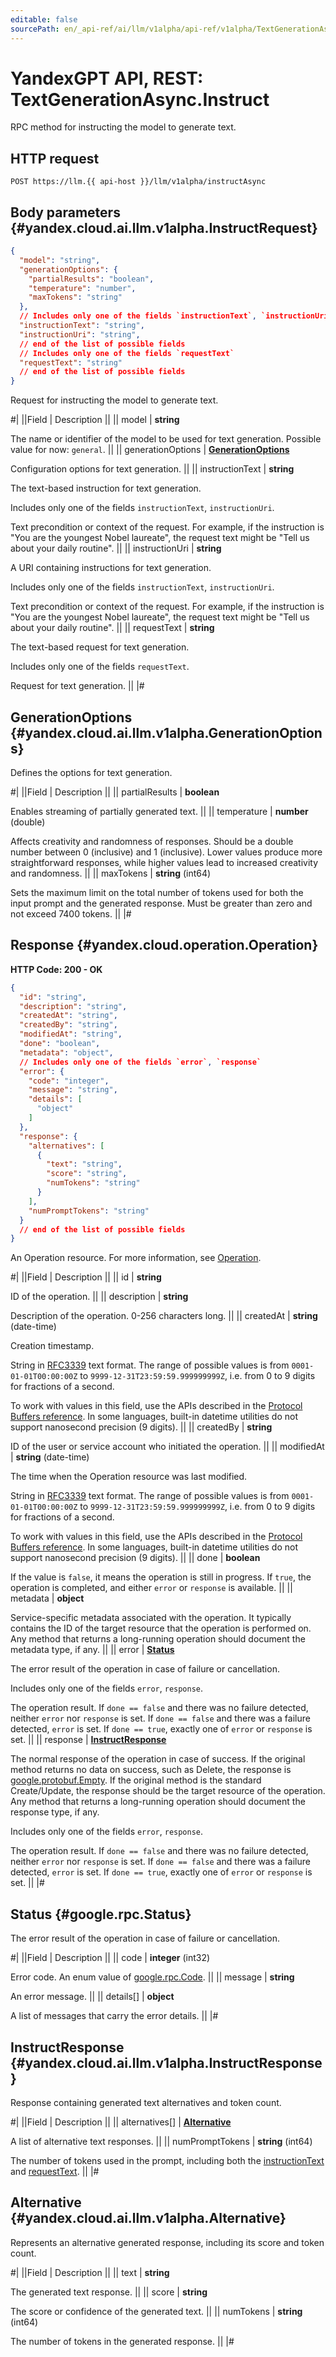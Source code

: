 ```yaml
---
editable: false
sourcePath: en/_api-ref/ai/llm/v1alpha/api-ref/v1alpha/TextGenerationAsync/instruct.md
---
```


# YandexGPT API, REST: TextGenerationAsync.Instruct

RPC method for instructing the model to generate text.

## HTTP request

```
POST https://llm.{{ api-host }}/llm/v1alpha/instructAsync
```

## Body parameters {#yandex.cloud.ai.llm.v1alpha.InstructRequest}

```json
{
  "model": "string",
  "generationOptions": {
    "partialResults": "boolean",
    "temperature": "number",
    "maxTokens": "string"
  },
  // Includes only one of the fields `instructionText`, `instructionUri`
  "instructionText": "string",
  "instructionUri": "string",
  // end of the list of possible fields
  // Includes only one of the fields `requestText`
  "requestText": "string"
  // end of the list of possible fields
}
```

Request for instructing the model to generate text.

#|
||Field | Description ||
|| model | **string**

The name or identifier of the model to be used for text generation.
Possible value for now: `general`. ||
|| generationOptions | **[GenerationOptions](#yandex.cloud.ai.llm.v1alpha.GenerationOptions)**

Configuration options for text generation. ||
|| instructionText | **string**

The text-based instruction for text generation.

Includes only one of the fields `instructionText`, `instructionUri`.

Text precondition or context of the request.
For example, if the instruction is "You are the youngest Nobel laureate",
the request text might be "Tell us about your daily routine". ||
|| instructionUri | **string**

A URI containing instructions for text generation.

Includes only one of the fields `instructionText`, `instructionUri`.

Text precondition or context of the request.
For example, if the instruction is "You are the youngest Nobel laureate",
the request text might be "Tell us about your daily routine". ||
|| requestText | **string**

The text-based request for text generation.

Includes only one of the fields `requestText`.

Request for text generation. ||
|#

## GenerationOptions {#yandex.cloud.ai.llm.v1alpha.GenerationOptions}

Defines the options for text generation.

#|
||Field | Description ||
|| partialResults | **boolean**

Enables streaming of partially generated text. ||
|| temperature | **number** (double)

Affects creativity and randomness of responses. Should be a double number between 0 (inclusive) and 1 (inclusive).
Lower values produce more straightforward responses, while higher values lead to increased creativity and randomness. ||
|| maxTokens | **string** (int64)

Sets the maximum limit on the total number of tokens used for both the input prompt and the generated response.
Must be greater than zero and not exceed 7400 tokens. ||
|#

## Response {#yandex.cloud.operation.Operation}

**HTTP Code: 200 - OK**

```json
{
  "id": "string",
  "description": "string",
  "createdAt": "string",
  "createdBy": "string",
  "modifiedAt": "string",
  "done": "boolean",
  "metadata": "object",
  // Includes only one of the fields `error`, `response`
  "error": {
    "code": "integer",
    "message": "string",
    "details": [
      "object"
    ]
  },
  "response": {
    "alternatives": [
      {
        "text": "string",
        "score": "string",
        "numTokens": "string"
      }
    ],
    "numPromptTokens": "string"
  }
  // end of the list of possible fields
}
```

An Operation resource. For more information, see [Operation](/docs/api-design-guide/concepts/operation).

#|
||Field | Description ||
|| id | **string**

ID of the operation. ||
|| description | **string**

Description of the operation. 0-256 characters long. ||
|| createdAt | **string** (date-time)

Creation timestamp.

String in [RFC3339](https://www.ietf.org/rfc/rfc3339.txt) text format. The range of possible values is from
`0001-01-01T00:00:00Z` to `9999-12-31T23:59:59.999999999Z`, i.e. from 0 to 9 digits for fractions of a second.

To work with values in this field, use the APIs described in the
[Protocol Buffers reference](https://developers.google.com/protocol-buffers/docs/reference/overview).
In some languages, built-in datetime utilities do not support nanosecond precision (9 digits). ||
|| createdBy | **string**

ID of the user or service account who initiated the operation. ||
|| modifiedAt | **string** (date-time)

The time when the Operation resource was last modified.

String in [RFC3339](https://www.ietf.org/rfc/rfc3339.txt) text format. The range of possible values is from
`0001-01-01T00:00:00Z` to `9999-12-31T23:59:59.999999999Z`, i.e. from 0 to 9 digits for fractions of a second.

To work with values in this field, use the APIs described in the
[Protocol Buffers reference](https://developers.google.com/protocol-buffers/docs/reference/overview).
In some languages, built-in datetime utilities do not support nanosecond precision (9 digits). ||
|| done | **boolean**

If the value is `false`, it means the operation is still in progress.
If `true`, the operation is completed, and either `error` or `response` is available. ||
|| metadata | **object**

Service-specific metadata associated with the operation.
It typically contains the ID of the target resource that the operation is performed on.
Any method that returns a long-running operation should document the metadata type, if any. ||
|| error | **[Status](#google.rpc.Status)**

The error result of the operation in case of failure or cancellation.

Includes only one of the fields `error`, `response`.

The operation result.
If `done == false` and there was no failure detected, neither `error` nor `response` is set.
If `done == false` and there was a failure detected, `error` is set.
If `done == true`, exactly one of `error` or `response` is set. ||
|| response | **[InstructResponse](#yandex.cloud.ai.llm.v1alpha.InstructResponse)**

The normal response of the operation in case of success.
If the original method returns no data on success, such as Delete,
the response is [google.protobuf.Empty](https://developers.google.com/protocol-buffers/docs/reference/google.protobuf#google.protobuf.Empty).
If the original method is the standard Create/Update,
the response should be the target resource of the operation.
Any method that returns a long-running operation should document the response type, if any.

Includes only one of the fields `error`, `response`.

The operation result.
If `done == false` and there was no failure detected, neither `error` nor `response` is set.
If `done == false` and there was a failure detected, `error` is set.
If `done == true`, exactly one of `error` or `response` is set. ||
|#

## Status {#google.rpc.Status}

The error result of the operation in case of failure or cancellation.

#|
||Field | Description ||
|| code | **integer** (int32)

Error code. An enum value of [google.rpc.Code](https://github.com/googleapis/googleapis/blob/master/google/rpc/code.proto). ||
|| message | **string**

An error message. ||
|| details[] | **object**

A list of messages that carry the error details. ||
|#

## InstructResponse {#yandex.cloud.ai.llm.v1alpha.InstructResponse}

Response containing generated text alternatives and token count.

#|
||Field | Description ||
|| alternatives[] | **[Alternative](#yandex.cloud.ai.llm.v1alpha.Alternative)**

A list of alternative text responses. ||
|| numPromptTokens | **string** (int64)

The number of tokens used in the prompt, including both the [instructionText](#yandex.cloud.ai.llm.v1alpha.InstructRequest) and [requestText](#yandex.cloud.ai.llm.v1alpha.InstructRequest). ||
|#

## Alternative {#yandex.cloud.ai.llm.v1alpha.Alternative}

Represents an alternative generated response, including its score and token count.

#|
||Field | Description ||
|| text | **string**

The generated text response. ||
|| score | **string**

The score or confidence of the generated text. ||
|| numTokens | **string** (int64)

The number of tokens in the generated response. ||
|#